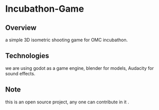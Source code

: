 # Incubathon-Game

## Overview
   a simple 3D isometric shooting game for OMC incubathon.


## Technologies
   we are using godot as a game engine, blender for models, Audacity for sound effects.


## Note
  this is an open source project, any one can contribute in it .

